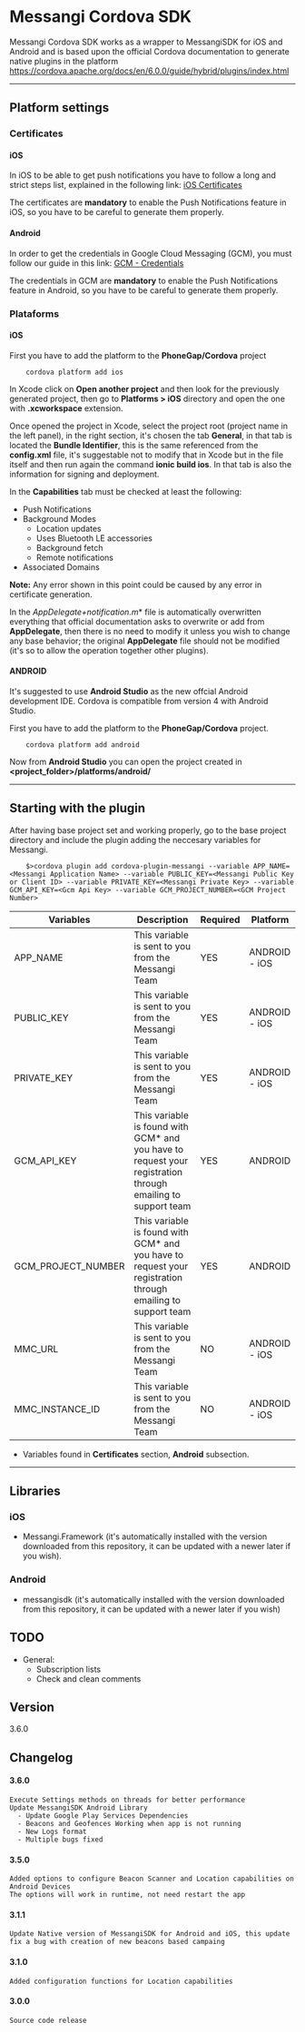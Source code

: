 # Messangi Cordova SDK

Messangi Cordova SDK works as a wrapper to MessangiSDK for iOS and Android and is based upon the official Cordova documentation to generate native plugins in the platform https://cordova.apache.org/docs/en/6.0.0/guide/hybrid/plugins/index.html

----------
## Platform settings

### Certificates
#### iOS
In iOS to be able to get push notifications you have to follow a long and strict steps list, explained in the following link: [iOS Certificates](https://www.messangi.com/documentation/doku.php?id=sdk:ios_certs)

The certificates are **mandatory** to enable the Push Notifications feature in iOS, so you have to be careful to generate them properly.

#### Android
In order to get the credentials in Google Cloud Messaging (GCM), you must follow our guide in this link: [GCM - Credentials](https://www.messangi.com/documentation/doku.php?id=sdk:android_keys) 

The credentials in GCM are **mandatory** to enable the Push Notifications feature in Android, so you have to be careful to generate them properly.

### Plataforms

#### iOS

First you have to add the platform to the **PhoneGap/Cordova** project 

```
    cordova platform add ios
```

In Xcode click on **Open another project** and then look for the previously generated project, then go to **Platforms > iOS** directory and open the one with **.xcworkspace** extension. 

Once opened the project in Xcode, select the project root (project name in the left panel), in the right section, it's chosen the tab **General**, in that tab is located the **Bundle Identifier**, this is the same referenced from the **config.xml** file, it's suggestable not to modify that in Xcode but in the file itself and then run again the command **ionic build ios**. In that tab is also the information for signing and deployment.

In the **Capabilities** tab must be checked at least the following:

- Push Notifications
- Background Modes
	- Location updates
	- Uses Bluetooth LE accessories
	- Background fetch
	- Remote notifications
- Associated Domains

**Note:** Any error shown in this point could be caused by any error in certificate generation. 

In the *AppDelegate+notification.m** file is automatically overwritten everything that official documentation asks to overwrite or add from **AppDelegate**, then there is no need to modify it unless you wish to change any base behavior; the original **AppDelegate** file should not be modified (it's so to allow the operation together other plugins).

#### ANDROID

It's suggested to use **Android Studio** as the new offcial Android development IDE. Cordova is compatible from version 4 with Android Studio.

First you have to add the platform to the **PhoneGap/Cordova** project.

```
    cordova platform add android
```

Now from **Android Studio** you can open the project created in **<project_folder>/platforms/android/**

----------
## Starting with the plugin

After having base project set and working properly, go to the base project directory and include the plugin adding the neccesary variables for Messangi.

```shell
	$>cordova plugin add cordova-plugin-messangi --variable APP_NAME=<Messangi Application Name> --variable PUBLIC_KEY=<Messangi Public Key or Client ID> --variable PRIVATE_KEY=<Messangi Private Key> --variable GCM_API_KEY=<Gcm Api Key> --variable GCM_PROJECT_NUMBER=<GCM Project Number>
```

|Variables|Description|Required|Platform|
|---------|-----------|--------|--------|
|APP_NAME |This variable is sent to you from the Messangi Team|YES|ANDROID - iOS|
|PUBLIC_KEY|This variable is sent to you from the Messangi Team|YES|ANDROID - iOS|
|PRIVATE_KEY|This variable is sent to you from the Messangi Team|YES|ANDROID - iOS|
|GCM_API_KEY|This variable is found with GCM* and you have to request your registration through emailing to support team|YES|ANDROID|
|GCM_PROJECT_NUMBER|This variable is found with GCM* and you have to request your registration through emailing to support team|YES|ANDROID|
|MMC_URL|This variable is sent to you from the Messangi Team|NO|ANDROID - iOS|
|MMC_INSTANCE_ID|This variable is sent to you from the Messangi Team|NO|ANDROID - iOS|

* Variables found in **Certificates** section, **Android** subsection.

----------
## Libraries

### iOS
 - Messangi.Framework (it's automatically installed with the version downloaded from this repository, it can be updated with a newer later if you wish).

### Android
 - messangisdk  (it's automatically installed with the version downloaded from this repository, it can be updated with a newer later if you wish)

## TODO
 - General:
    - Subscription lists
    - Check and clean comments

## Version
3.6.0

## Changelog
#### 3.6.0
	Execute Settings methods on threads for better performance
	Update MessangiSDK Android Library
	  - Update Google Play Services Dependencies
	  - Beacons and Geofences Working when app is not running
	  - New Logs format
      - Multiple bugs fixed
#### 3.5.0
	Added options to configure Beacon Scanner and Location capabilities on Android Devices
	The options will work in runtime, not need restart the app
#### 3.1.1
	Update Native version of MessangiSDK for Android and iOS, this update fix a bug with creation of new beacons based campaing 
#### 3.1.0
	Added configuration functions for Location capabilities
#### 3.0.0
	Source code release
